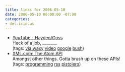 ```yaml
---
title: links for 2006-05-10
date: 2006-05-10 00:00:00 -07:00
categories:
- del.icio.us
---
```


<ul class="delicious">
	<li>
		<div class="delicious-link"><a href="http://youtube.com/watch?v=i6Yw5FFEWJg">YouTube - Hayden/Goss</a></div>
		<div class="delicious-extended">Heck of a job, _______.</div>
		<div class="delicious-tags">(tags: <a href="http://del.icio.us/torrez/via:waxy">via:waxy</a> <a href="http://del.icio.us/torrez/video">video</a> <a href="http://del.icio.us/torrez/google">google</a> <a href="http://del.icio.us/torrez/bush">bush</a>)</div>
	</li>
	<li>
		<div class="delicious-link"><a href="http://www.xml.com/lpt/a/2003/10/15/dive.html">XML.com: The Atom API</a></div>
		<div class="delicious-extended">Amongst other things. Gotta brush up on these APIs!</div>
		<div class="delicious-tags">(tags: <a href="http://del.icio.us/torrez/programming">programming</a> <a href="http://del.icio.us/torrez/rss">rss</a> <a href="http://del.icio.us/torrez/pistolero">pistolero</a>)</div>
	</li>
</ul>
